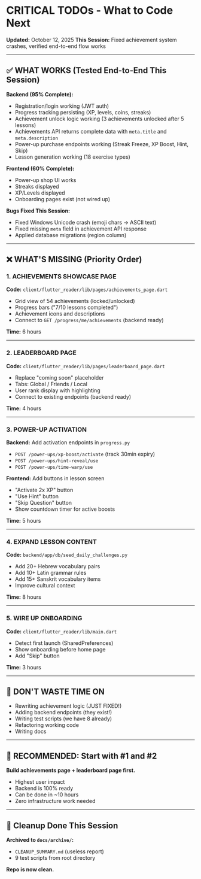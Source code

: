 # CRITICAL TODOs - What to Code Next

**Updated:** October 12, 2025
**This Session:** Fixed achievement system crashes, verified end-to-end flow works

---

## ✅ WHAT WORKS (Tested End-to-End This Session)

**Backend (95% Complete):**
- Registration/login working (JWT auth)
- Progress tracking persisting (XP, levels, coins, streaks)
- Achievement unlock logic working (3 achievements unlocked after 5 lessons)
- Achievements API returns complete data with `meta.title` and `meta.description`
- Power-up purchase endpoints working (Streak Freeze, XP Boost, Hint, Skip)
- Lesson generation working (18 exercise types)

**Frontend (60% Complete):**
- Power-up shop UI works
- Streaks displayed
- XP/Levels displayed
- Onboarding pages exist (not wired up)

**Bugs Fixed This Session:**
- Fixed Windows Unicode crash (emoji chars → ASCII text)
- Fixed missing `meta` field in achievement API response
- Applied database migrations (region column)

---

## ❌ WHAT'S MISSING (Priority Order)

### 1. ACHIEVEMENTS SHOWCASE PAGE
**Code:** `client/flutter_reader/lib/pages/achievements_page.dart`
- Grid view of 54 achievements (locked/unlocked)
- Progress bars ("7/10 lessons completed")
- Achievement icons and descriptions
- Connect to `GET /progress/me/achievements` (backend ready)

**Time:** 6 hours

---

### 2. LEADERBOARD PAGE
**Code:** `client/flutter_reader/lib/pages/leaderboard_page.dart`
- Replace "coming soon" placeholder
- Tabs: Global / Friends / Local
- User rank display with highlighting
- Connect to existing endpoints (backend ready)

**Time:** 4 hours

---

### 3. POWER-UP ACTIVATION
**Backend:** Add activation endpoints in `progress.py`
- `POST /power-ups/xp-boost/activate` (track 30min expiry)
- `POST /power-ups/hint-reveal/use`
- `POST /power-ups/time-warp/use`

**Frontend:** Add buttons in lesson screen
- "Activate 2x XP" button
- "Use Hint" button
- "Skip Question" button
- Show countdown timer for active boosts

**Time:** 5 hours

---

### 4. EXPAND LESSON CONTENT
**Code:** `backend/app/db/seed_daily_challenges.py`
- Add 20+ Hebrew vocabulary pairs
- Add 10+ Latin grammar rules
- Add 15+ Sanskrit vocabulary items
- Improve cultural context

**Time:** 8 hours

---

### 5. WIRE UP ONBOARDING
**Code:** `client/flutter_reader/lib/main.dart`
- Detect first launch (SharedPreferences)
- Show onboarding before home page
- Add "Skip" button

**Time:** 3 hours

---

## 🚫 DON'T WASTE TIME ON

- Rewriting achievement logic (JUST FIXED!)
- Adding backend endpoints (they exist!)
- Writing test scripts (we have 8 already)
- Refactoring working code
- Writing docs

---

## 🎯 RECOMMENDED: Start with #1 and #2

**Build achievements page + leaderboard page first.**
- Highest user impact
- Backend is 100% ready
- Can be done in ~10 hours
- Zero infrastructure work needed

---

## 📁 Cleanup Done This Session

**Archived to `docs/archive/`:**
- `CLEANUP_SUMMARY.md` (useless report)
- 9 test scripts from root directory

**Repo is now clean.**
